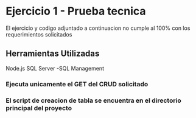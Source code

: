 # Ejercicio 1 - Prueba tecnica
El ejercicio y codigo adjuntado a continuacion no cumple al 100% con los requerimientos solicitados

## Herramientas Utilizadas
Node.js
SQL Server
 -SQL Management

### Ejecuta unicamente el GET del CRUD solicitado
### El script de creacion de tabla se encuentra en el directorio principal del proyecto
